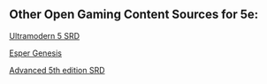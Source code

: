 ## Other Open Gaming Content Sources for 5e:

[Ultramodern 5 SRD](https://www.drivethrurpg.com/product/196905/Ultramodern5SRD-OGL-5th-Edition)

[Esper Genesis](https://espergenesis.alligatoralleyentertainment.com/free-products/)

[Advanced 5th edition SRD](https://a5esrd.com/)

